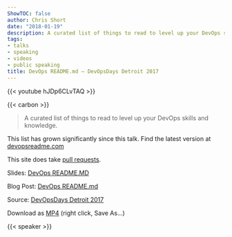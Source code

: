 ```yaml
---
ShowTOC: false
author: Chris Short
date: "2018-01-19"
description: A curated list of things to read to level up your DevOps skills and knowledge.
tags:
- talks
- speaking
- videos
- public speaking
title: DevOps README.md — DevOpsDays Detroit 2017
---
```


{{< youtube hJDp6CLvTAQ >}}

{{< carbon >}}

> A curated list of things to read to level up your DevOps skills and knowledge.

This list has grown significantly since this talk. Find the latest version at [devopsreadme.com](https://devopsreadme.com/)  

This site does take [pull requests](https://github.com/chris-short/devopsreadme.com).

Slides: [DevOps README.MD](https://speakerdeck.com/chrisshort/devops-readme-dot-md)

Blog Post: [DevOps README.md](/devops-readme.md/)  

Source: [DevOpsDays Detroit 2017](https://youtu.be/hJDp6CLvTAQ?t=16m47s)

Download as [MP4](https://shortcdn.com/chrisshort/DevOps-README.md-Chris-Short.mp4) (right click, Save As...)

{{< speaker >}}
